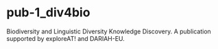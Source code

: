 # pub-1_div4bio
Biodiversity and Linguistic Diversity Knowledge Discovery. A publication supported by exploreAT! and DARIAH-EU.
